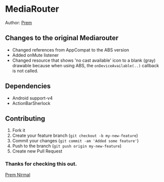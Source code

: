 # MediaRouter

Author: [Prem](https://plus.google.com/u/2/104566486614105999906/posts)

## Changes to the original Mediarouter
- Changed references from AppCompat to the ABS version
- Added onMute listener
- Changed resource that shows 'no cast available' icon to a blank (gray) drawable because when using ABS, the `onDeviceAvailable(..)` callback is not called.

## Dependencies
- Android support-v4
- ActionBarSherlock

## Contributing

1. Fork it
2. Create your feature branch (`git checkout -b my-new-feature`)
3. Commit your changes (`git commit -am 'Added some feature'`)
4. Push to the branch (`git push origin my-new-feature`)
5. Create new Pull Request

### Thanks for checking this out.
[Prem Nirmal](https://plus.google.com/u/2/104566486614105999906/posts)